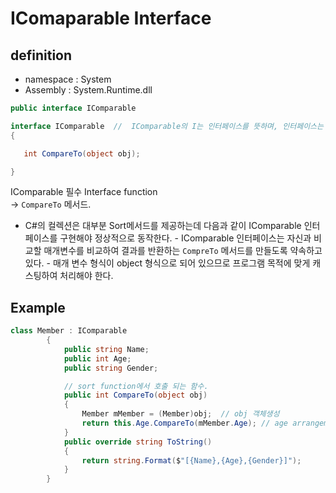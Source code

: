 # IComaparable Interface

## definition
- namespace : System  
- Assembly : System.Runtime.dll  
```csharp
public interface IComparable
```
```csharp
interface IComparable  //  IComparable의 I는 인터페이스를 뜻하며, 인터페이스는 반드시 구현해야하는 클래스이다.
{

   int CompareTo(object obj);

}
```

IComparable 필수 Interface function  
-> `CompareTo` 메서드. 

-  C#의 컬렉션은 대부분 Sort메서드를 제공하는데 다음과 같이 IComparable 인터페이스를 구현해야 정상적으로 동작한다.   - IComparable 인터페이스는 자신과 비교할 매개변수를 비교하여 결과를 반환하는 `CompreTo` 메서드를 만들도록 약속하고있다.  - 매개 변수 형식이 object 형식으로 되어 있으므로 프로그램 목적에 맞게 캐스팅하여 처리해야 한다.

## Example


```csharp
class Member : IComparable
        {
            public string Name;
            public int Age;
            public string Gender;

            // sort function에서 호출 되는 함수. 
            public int CompareTo(object obj)
            {
                Member mMember = (Member)obj;  // obj 객체생성
                return this.Age.CompareTo(mMember.Age); // age arrangement
            }
            public override string ToString()
            {
                return string.Format($"[{Name},{Age},{Gender}]");
            } 
        }
```


